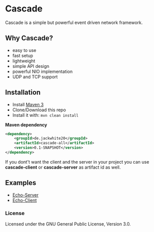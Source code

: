 # Cascade
Cascade is a simple but powerful event driven network framework.

## Why Cascade?

- easy to use
- fast setup
- lightweight
- simple API design
- powerful NIO implementation
- UDP and TCP support

## Installation

- Install [Maven 3](http://maven.apache.org/download.cgi)
- Clone/Download this repo
- Install it with: ```mvn clean install```

**Maven dependency**
```xml
<dependency>
    <groupId>de.jackwhite20</groupId>
    <artifactId>cascade-all</artifactId>
    <version>0.1-SNAPSHOT</version>
</dependency>
```

If you dont't want the client and the server in your project you can use **cascade-client** or **cascade-server** as artifact id as well.

##  Examples

- [Echo-Server](https://github.com/JackWhite20/Cascade/blob/master/Example/src/main/java/de/jackwhite20/cascade/example/server/ExampleServer.java)
- [Echo-Client](https://github.com/JackWhite20/Cascade/blob/master/Example/src/main/java/de/jackwhite20/cascade/example/client/ExampleClient.java)

### License

Licensed under the GNU General Public License, Version 3.0.
